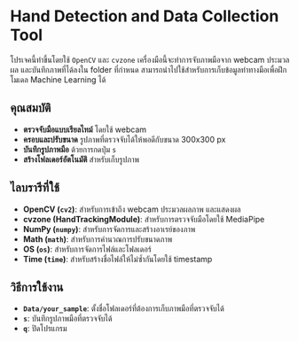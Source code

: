 # Hand Detection and Data Collection Tool

โปรเจคนี้ทำขึ้นโดยใช้ `OpenCV` และ `cvzone` เครื่องมือนี้จะทำการจับภาพมือจาก webcam ประมวลผล และบันทึกภาพที่ได้ลงใน folder ที่กำหนด สามารถนำไปใช้สำหรับการเก็บข้อมูลท่าทางมือเพื่อฝึกโมเดล Machine Learning ได้

## คุณสมบัติ
- **ตรวจจับมือแบบเรียลไทม์** โดยใช้ webcam
- **ครอบและปรับขนาด** รูปภาพที่ตรวจจับได้ให้พอดีกับขนาด 300x300 px
- **บันทึกรูปภาพมือ** ด้วยการกดปุ่ม `s`
- **สร้างโฟลเดอร์อัตโนมัติ** สำหรับเก็บรูปภาพ

## ไลบรารีที่ใช้
- **OpenCV (`cv2`)**: สำหรับการเข้าถึง webcam ประมวลผลภาพ และแสดงผล
- **cvzone (HandTrackingModule)**: สำหรับการตรวจจับมือโดยใช้ MediaPipe
- **NumPy (`numpy`)**: สำหรับการจัดการและสร้างอาเรย์ของภาพ
- **Math (`math`)**: สำหรับการคำนวณการปรับขนาดภาพ
- **OS (`os`)**: สำหรับการจัดการไฟล์และโฟลเดอร์
- **Time (`time`)**: สำหรับสร้างชื่อไฟล์ให้ไม่ซ้ำกันโดยใช้ timestamp

## วิธีการใช้งาน
- **`Data/your_sample`**: ตั้งชื่อโฟลเดอร์ที่ต้องการเก็บภาพมือที่ตรวจจับได้
- **`s`**: บันทึกรูปภาพมือที่ตรวจจับได้
- **`q`**: ปิดโปรแกรม